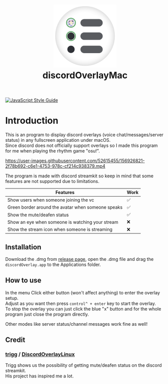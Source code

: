 <h1 align="center">
  <a href="https://github.com/Naozumi520/discordOverlayMac"><img src="./src/icon/favicon.png" avtar_c_icon" width="200"></a>
  <br>
  discordOverlayMac
  <br>
  <br>
</h1>

[![JavaScript Style Guide](https://cdn.rawgit.com/standard/standard/master/badge.svg)](https://github.com/standard/standard)

# Introduction
This is an program to display discord overlays (voice chat/messages/server status) in any fullscreen application under macOS.  
Since discord does not officially support overlays so I made this program for me when playing the rhythm game "osu!".  

https://user-images.githubusercontent.com/52615455/156926821-2f78b692-c6e1-4753-978c-cf214c938379.mp4

The program is made with discord streamkit so keep in mind that some features are not supported due to limitations.

| Features                                           | Work               |
| -------------------------------------------------- | ------------------ |
| Show users when someone joining the vc             | :white_check_mark: |
| Green border around the avatar when someone speaks | :white_check_mark: |
| Show the mute/deafen status                        | :white_check_mark: |
| Show an eye when someone is watching your stream   | :x:                |
| Show the stream icon when someone is streaming     | :x:                |

## Installation
Download the .dmg from [release page](https://github.com/Naozumi520/discordOverlayMac/releases/edit/untagged-1f72c3ba8b82418ca30a), open the .dmg file and drag the `discordOverlay.app` to the Applications folder.

## How to use
In the menu Click either button (won't affect anything) to enter the overlay setup.  
Adjust as you want then press `control^ + enter` key to start the overlay.  
To stop the overlay you can just click the blue "x" button and for the whole program just close the program directly.

Other modes like server status/channel messages work fine as well!

## Credit
### [trigg](https://github.com/trigg) / [DiscordOverlayLinux](https://github.com/trigg/DiscordOverlayLinux)
Trigg shows us the possibility of getting mute/deafen status on the discord streamkit.  
His project has inspired me a lot.
